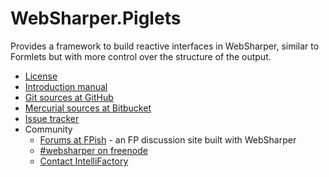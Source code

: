 # WebSharper.Piglets

Provides a framework to build reactive interfaces in WebSharper,
similar to Formlets but with more control over the structure of the output.

* [License][license]
* [Introduction manual][intro]
* [Git sources at GitHub][gh]
* [Mercurial sources at Bitbucket][bb]
* [Issue tracker][issues]
* Community
  * [Forums at FPish][fpish] - an FP discussion site built with WebSharper
  * [#websharper on freenode][chat]
  * [Contact IntelliFactory][contact]

[chat]: http://webchat.freenode.net/?channels=#websharper
[contact]: http://websharper.com/contact
[bb]: http://bitbucket.org/IntelliFactory/websharper.piglets
[fpish]: http://fpish.net
[fsharp]: http://fsharp.org
[gh]: http://github.com/intellifactory/websharper.piglets
[intro]: http://github.com/intellifactory/websharper.piglets/blob/master/docs/Introduction.md
[issues]: http://github.com/intellifactory/websharper.piglets/issues
[license]: http://github.com/intellifactory/websharper.piglets/blob/master/LICENSE.md
[nuget]: http://nuget.org

